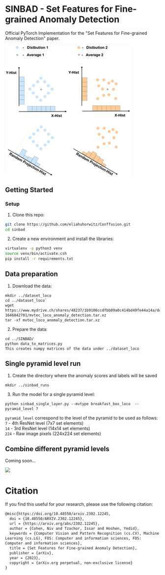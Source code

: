 # SINBAD - Set Features for Fine-grained Anomaly Detection

Official PyTorch Implementation for the "Set Features for Fine-grained Anomaly Detection" paper.


![](imgs/histograms_fig.png)

## Getting Started


### Setup 
1. Clone this repo:
```bash
git clone https://github.com/eliahuhorwitz/Conffusion.git
cd sinbad
```
2. Create a new environment and install the libraries:
```bash
virtualenv -p python3 venv
source venv/bin/activate.csh
pip install -r requirements.txt
```

## Data preparation
1. Download the data:
```
mkdir ../dataset_loco
cd ../dataset_loco`
wget https://www.mydrive.ch/shares/48237/1b9106ccdfbb09a0c414bd49fe44a14a/download/430647091-1646842701/mvtec_loco_anomaly_detection.tar.xz
tar -xf mvtec_loco_anomaly_detection.tar.xz
```
2. Prepare the data:
```
cd ../SINBAD/
python data_to_matrices.py 
This creates numpy matrices of the data under ../dataset_loco
```

## Single pyramid level run
1. Create the directory where the anomaly scores and labels will be saved
```
mkdir ../sinbad_runs
``` 
3. Run the model for a single pyramid level:
```
python sinbad_single_layer.py --mvtype breakfast_box_loco  --pyramid_level 7
``` 

`pyramid_level` correspond to the level of the pyramid to be used as follows: <br>
`7` - 4th ResNet level (7x7 set elements) <br>
`14` - 3rd ResNet level (14x14 set elements) <br>
`224` - Raw image pixels (224x224 set elements) <br>



## Combine different pyramid levels 
Coming soon...

![](imgs/LOCO_demo_fig.png)


# Citation
If you find this useful for your research, please use the following citation:

```
@misc{https://doi.org/10.48550/arxiv.2302.12245,
  doi = {10.48550/ARXIV.2302.12245},  
  url = {https://arxiv.org/abs/2302.12245},
  author = {Cohen, Niv and Tzachor, Issar and Hoshen, Yedid},
  keywords = {Computer Vision and Pattern Recognition (cs.CV), Machine Learning (cs.LG), FOS: Computer and information sciences, FOS: Computer and information sciences},
  title = {Set Features for Fine-grained Anomaly Detection},
  publisher = {arXiv},
  year = {2023},
  copyright = {arXiv.org perpetual, non-exclusive license}
}

```
